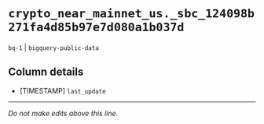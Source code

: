 # `crypto_near_mainnet_us._sbc_124098b271fa4d85b97e7d080a1b037d`
`bq-1` | `bigquery-public-data`

## Column details
* [TIMESTAMP] `last_update`

-------------------------------------------------------------------------------
*Do not make edits above this line.*
